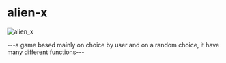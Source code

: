 # alien-x

![alien_x](https://user-images.githubusercontent.com/72028760/130356506-c4660e6f-6311-4727-aebc-3f7dfef808e6.jpg)

---a game based mainly on choice by user and on a random choice, it have many different functions---
